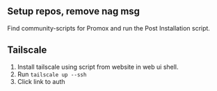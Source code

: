 ## Setup repos, remove nag msg

Find community-scripts for Promox and run the Post Installation script.


## Tailscale

1. Install tailscale using script from website in web ui shell.
2. Run ```tailscale up --ssh```
3. Click link to auth
